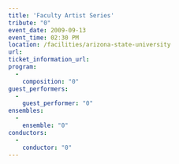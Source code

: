 ```yaml
---
title: 'Faculty Artist Series'
tribute: "0"
event_date: 2009-09-13
event_time: 02:30 PM
location: /facilities/arizona-state-university
url: 
ticket_information_url: 
program: 
  -
    composition: "0"
guest_performers: 
  -
    guest_performer: "0"
ensembles: 
  -
    ensemble: "0"
conductors: 
  -
    conductor: "0"
---
```

